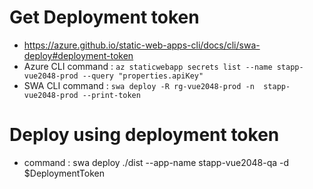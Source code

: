 # Get Deployment token

- https://azure.github.io/static-web-apps-cli/docs/cli/swa-deploy#deployment-token
- Azure CLI command : `az staticwebapp secrets list --name stapp-vue2048-prod --query "properties.apiKey"`
- SWA CLI command : `swa deploy -R rg-vue2048-prod -n  stapp-vue2048-prod --print-token`

# Deploy using deployment token

- command : swa deploy ./dist --app-name stapp-vue2048-qa -d $DeploymentToken